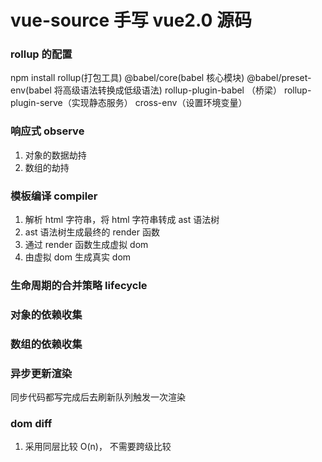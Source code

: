 # vue-source 手写 vue2.0 源码

### rollup 的配置

npm install
rollup(打包工具)
@babel/core(babel 核心模块)
@babel/preset-env(babel 将高级语法转换成低级语法)
rollup-plugin-babel （桥梁）
rollup-plugin-serve（实现静态服务）
cross-env（设置环境变量）

### 响应式 observe

1. 对象的数据劫持
2. 数组的劫持

### 模板编译 compiler

1. 解析 html 字符串，将 html 字符串转成 ast 语法树
2. ast 语法树生成最终的 render 函数
3. 通过 render 函数生成虚拟 dom
4. 由虚拟 dom 生成真实 dom

### 生命周期的合并策略 lifecycle

### 对象的依赖收集

### 数组的依赖收集

### 异步更新渲染

同步代码都写完成后去刷新队列触发一次渲染

### dom diff

1. 采用同层比较 O(n)， 不需要跨级比较
